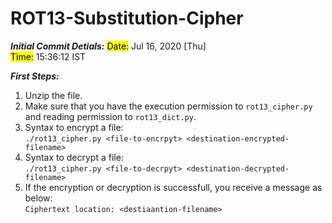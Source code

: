 # ROT13-Substitution-Cipher

*__Initial Commit Detials:__*
  <mark>Date:</mark> Jul 16, 2020 [Thu]\
  <mark>Time:</mark> 15:36:12 IST
  
__*First Steps:*__
   1. Unzip the file.
   2. Make sure that you have the execution permission to `rot13_cipher.py`
      and reading permission to `rot13_dict.py`.
   3. Syntax to encrypt a file:\
      `./rot13_cipher.py <file-to-encrpyt> <destination-encrypted-filename>`
   4. Syntax to decrypt a file:\
      `./rot13_cipher.py <file-to-decrpyt> <destination-decrypted-filename>`
   5. If the encryption or decryption is successfull, you receive a message as below:\
      `Ciphertext location: <destiaantion-filename>`
